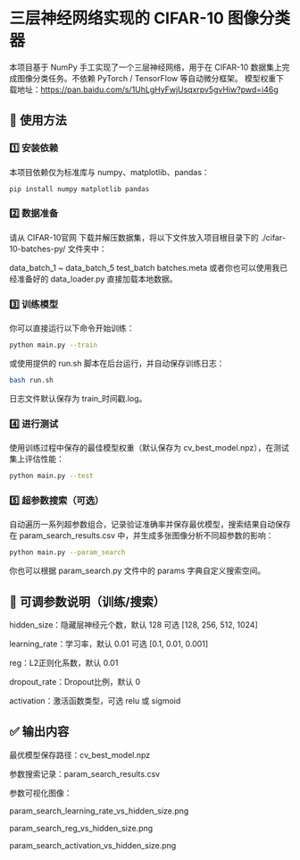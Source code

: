 # 三层神经网络实现的 CIFAR-10 图像分类器
本项目基于 NumPy 手工实现了一个三层神经网络，用于在 CIFAR-10 数据集上完成图像分类任务。不依赖 PyTorch / TensorFlow 等自动微分框架。
模型权重下载地址：https://pan.baidu.com/s/1UhLgHyFwjUsqxrpv5gvHiw?pwd=i46g
## 🚀 使用方法
### 1️⃣ 安装依赖
本项目依赖仅为标准库与 numpy、matplotlib、pandas：

``` bash
pip install numpy matplotlib pandas
``` 
### 2️⃣ 数据准备
请从 CIFAR-10官网 下载并解压数据集，将以下文件放入项目根目录下的 ./cifar-10-batches-py/ 文件夹中：

data_batch_1 ~ data_batch_5
test_batch
batches.meta
或者你也可以使用我已经准备好的 data_loader.py 直接加载本地数据。

### 3️⃣ 训练模型
你可以直接运行以下命令开始训练：

``` bash
python main.py --train
``` 
或使用提供的 run.sh 脚本在后台运行，并自动保存训练日志：

``` bash
bash run.sh
``` 
日志文件默认保存为 train_时间戳.log。

### 4️⃣ 进行测试
使用训练过程中保存的最佳模型权重（默认保存为 cv_best_model.npz），在测试集上评估性能：

``` bash
python main.py --test
``` 
### 5️⃣ 超参数搜索（可选）
自动遍历一系列超参数组合，记录验证准确率并保存最优模型，搜索结果自动保存在 param_search_results.csv 中，并生成多张图像分析不同超参数的影响：

``` bash
python main.py --param_search
``` 
你也可以根据 param_search.py 文件中的 params 字典自定义搜索空间。

## 🔧 可调参数说明（训练/搜索）
hidden_size：隐藏层神经元个数，默认 128 可选 [128, 256, 512, 1024]

learning_rate：学习率，默认 0.01 可选 [0.1, 0.01, 0.001]

reg：L2正则化系数，默认 0.01

dropout_rate：Dropout比例，默认 0

activation：激活函数类型，可选 relu 或 sigmoid

## ✅ 输出内容
最优模型保存路径：cv_best_model.npz

参数搜索记录：param_search_results.csv

参数可视化图像：

param_search_learning_rate_vs_hidden_size.png

param_search_reg_vs_hidden_size.png

param_search_activation_vs_hidden_size.png
